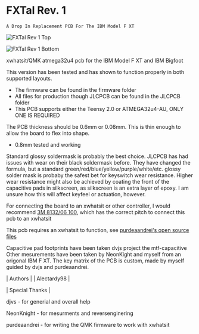 # FXTal Rev. 1 
    A Drop In Replacement PCB For The IBM Model F XT
                                            
![FXTal Rev 1 Top](https://user-images.githubusercontent.com/61422584/179565412-8c3d6d32-b7e7-4cad-a85a-7e6a7c6160ef.png)

![FXTal Rev 1 Bottom](https://user-images.githubusercontent.com/61422584/179565470-c42fb73c-9dda-4921-adb6-3a8569d6f8ff.png)


xwhatsit/QMK atmega32u4 pcb for the IBM Model F XT and IBM Bigfoot

This version has been tested and has shown to function properly in both supported layouts.
- The firmware can be found in the firmware folder
- All files for production though JLCPCB can be found in the JLCPCB folder
- This PCB supports either the Teensy 2.0 or ATMEGA32u4-AU, ONLY ONE IS REQUIRED

The PCB thickness should be 0.6mm or 0.08mm. This is thin enough to allow the board to flex into shape.
- 0.8mm tested and working

Standard glossy soldermask is probably the best choice. JLCPCB has had issues with wear on their black soldermask before. They have changed the formula, but a standard green/red/blue/yellow/purple/white/etc. glossy solder mask is probaby the safest bet for keyswitch wear resistance. Higher wear resistance might also be achieved by coating the front of the capacitive pads in silkscreen, as silkscreen is an extra layer of epoxy. I am unsure how this will affect keyfeel or actuation, however.

For connecting the board to an xwhatsit or other controller, I would recommend [3M 8132/06 100](https://www.digikey.com/en/products/detail/3m/8132-06-100/7809902), which has the correct pitch to connect this pcb to an xwhatsit

This pcb requires an xwhatsit to function, see [purdeaandrei's open source files](https://github.com/purdeaandrei/SMDModelFController)

Capacitive pad footprints have been taken dvjs project the mtf-capacitive Other mesurements have been taken by NeonKight and myself from an origonal IBM F XT. The key matrix of the PCB is custom, made by myself guided by dvjs and purdeaandrei.

| Authors | | Alectardy98 |

| Special Thanks |

djvs - for generial and overall help

NeonKnight - for mesurments and reversenginering

purdeaandrei - for writing the QMK firmware to work with xwhatsit
